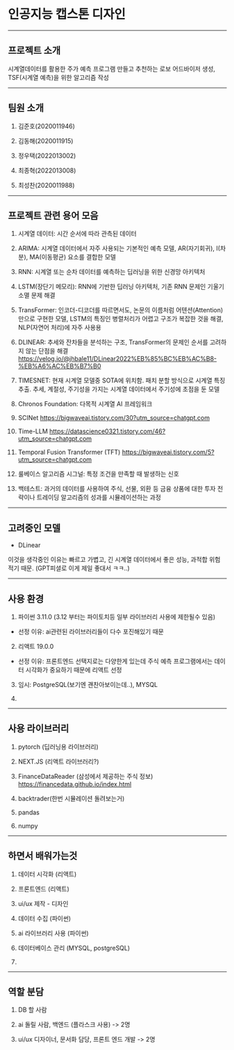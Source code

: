 # __인공지능 캡스톤 디자인__

---

## __프로젝트 소개__

시계열데이터를 활용한 주가 예측 프로그램 만들고 추천하는 로보 어드바이저 생성, TSF(시계열 예측)을 위한 알고리즘 작성


---

## __팀원 소개__

1. 김준호(2020011946)

2. 김동해(2020011915)

3. 정우택(2022013002)

4. 최종혁(2022013008)

5. 최성찬(2020011988)


---

## __프로젝트 관련 용어 모음__

1. 시계열 데이터: 시간 순서에 따라 관측된 데이터

2. ARIMA: 시계열 데이터에서 자주 사용되는 기본적인 예측 모델, AR(자기회귀), I(차분), MA(이동평균) 요소를 결합한 모델

2. RNN: 시계열 또는 순차 데이터를 예측하는 딥러닝을 위한 신경망 아키텍처

3. LSTM(장단기 메모리): RNN에 기반한 딥러닝 아키텍처, 기존 RNN 문제인 기울기 소멸 문제 해결

4. TransFormer: 인코더-디코더를 따르면서도, 논문의 이름처럼 어텐션(Attention)만으로 구현한 모델, LSTM의 특징인 병렬처리가 어렵고 구조가 복잡한 것을 해결, NLP(자연어 처리)에 자주 사용용

5. DLINEAR: 추세와 잔차들을 분석하는 구조, TransFormer의 문제인 순서를 고려하지 않는 단점을 해결
<https://velog.io/@jhbale11/DLinear2022%EB%85%BC%EB%AC%B8-%EB%A6%AC%EB%B7%B0>

6. TIMESNET: 현재 시계열 모델중 SOTA에 위치함. 패치 분할 방식으로 시계열 특징 추출. 추세, 계절성, 주기성을 가지는 시계열 데이터에서 주기성에 초점을 둔 모델

7. Chronos Foundation: 다목적 시계열 AI 프레임워크

8. SCINet
<https://bigwaveai.tistory.com/30?utm_source=chatgpt.com>

9. Time-LLM
<https://datascience0321.tistory.com/46?utm_source=chatgpt.com>

10. Temporal Fusion Transformer (TFT)
<https://bigwaveai.tistory.com/5?utm_source=chatgpt.com>

12. 룰베이스 알고리즘 시그널: 특정 조건을 만족할 때 발생하는 신호

13. 백테스트: 과거의 데이터를 사용하여 주식, 선물, 외환 등 금융 상품에 대한 투자 전략이나 트레이딩 알고리즘의 성과를 시뮬레이션하는 과정

---

## __고려중인 모델__

- DLinear

이것을 생각중인 이유는 빠르고 가볍고, 긴 시계열 데이터에서 좋은 성능, 과적합 위험 적기 때문. (GPT피셜로 이게 제일 좋대서 ㅋㅋ..)

---

## __사용 환경__

1. 파이썬 3.11.0 (3.12 부터는 파이토치등 일부 라이브러리 사용에 제한될수 있음)

- 선정 이유: ai관련된 라이브러리들이 다수 포진해있기 때문


2. 리액트 19.0.0

- 선정 이유: 프론트엔드 선택지로는 다양한게 있는데 주식 예측 프로그램에서는 데이터 시각화가 중요하기 때문에 리액트 선정

3. 임시: PostgreSQL(보기엔 괜찬아보이는데..), MYSQL

4.
---

## __사용 라이브러리__

1. pytorch (딥러닝용 라이브러리)

2. NEXT.JS (리액트 라이브러리?)

3. FinanceDataReader (삼성에서 제공하는 주식 정보)
<https://financedata.github.io/index.html>

4. backtrader(한번 시뮬레이션 돌려보는거)

5. pandas

6. numpy

---

## __하면서 배워가는것__

1. 데이터 시각화 (리액트)

2. 프론트엔드 (리액트)

3. ui/ux 제작 - 디자인

4. 데이터 수집 (파이썬)

5. ai 라이브러리 사용 (파이썬)

6. 데이터베이스 관리 (MYSQL, postgreSQL)

7. 

---

## 역할 분담

1. DB 할 사람

2. ai 돌릴 사람, 백엔드 (플라스크 사용) -> 2명

3. ui/ux 디자이너, 문서화 담당, 프론트 엔드 개발 -> 2명


